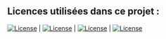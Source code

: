 ## Licences utilisées dans ce projet :

[![License](https://img.shields.io/badge/License-CC%20BY%204.0-lightgrey)](https://creativecommons.org/licenses/by/4.0/legalcode) | [![License](https://img.shields.io/badge/License-MIT-lightgrey)](https://opensource.org/licenses/MIT) | [![License](https://img.shields.io/badge/License-Apache%202.0-lightgrey)](https://www.apache.org/licenses/LICENSE-2.0) | [![License](https://img.shields.io/badge/License-GPL%203.0-lightgrey)](https://www.gnu.org/licenses/gpl-3.0.html)
